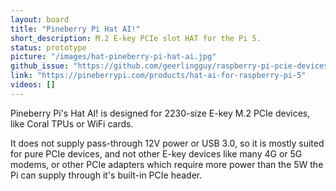 ```yaml
---
layout: board
title: "Pineberry Pi Hat AI!"
short_description: M.2 E-key PCIe slot HAT for the Pi 5.
status: prototype
picture: "/images/hat-pineberry-pi-hat-ai.jpg"
github_issue: "https://github.com/geerlingguy/raspberry-pi-pcie-devices/issues/567"
link: "https://pineberrypi.com/products/hat-ai-for-raspberry-pi-5"
videos: []
---
```

Pineberry Pi's Hat AI! is designed for 2230-size E-key M.2 PCIe devices, like Coral TPUs or WiFi cards.

It does not supply pass-through 12V power or USB 3.0, so it is mostly suited for pure PCIe devices, and not other E-key devices like many 4G or 5G modems, or other PCIe adapters which require more power than the 5W the Pi can supply through it's built-in PCIe header.
